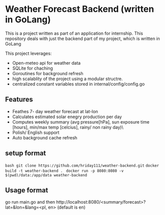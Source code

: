 # Weather Forecast Backend (written in GoLang)
This is a project written as part of an application for internship. 
This repository deals with just the backend part of my project, which is written in GoLang

This project leverages:
- Open-meteo api for weather data
- SQLite for chaching
- Goroutines for background refresh
- high scalablity of the project using a modular structre.
- centralized constant variables stored in internal/config/config.go

## Features
- Feathes 7- day weather forecast at lat-lon
- Calculates estimated solar enegry production per day
- Computes weekly summary (avg pressure[hPa], sun exposure time [hours], min/max temp [celcius], rainy/ non rainy day)\
- Polish/ English support
- Auto background cache refresh


## setup format

```bash git clone https://github.com/hriday111/weather-backend.git``` 
```docker build -t weather-backend . ```
```docker run -p 8080:8080 -v $(pwd)/data:/app/data weather-backend ```
## Usage format
go run main.go 
and then 
http://localhost:8080/<summary/forecast>?lat=<valid latitude>&lon=<valid longitude>&lang=<pl, en> (default is en)

